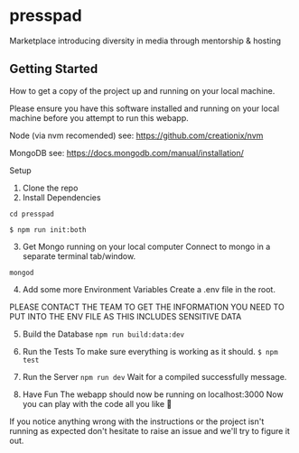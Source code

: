 # presspad
Marketplace introducing diversity in media through mentorship &amp; hosting

## Getting Started
How to get a copy of the project up and running on your local machine.

Please ensure you have this software installed and running on your local machine before you attempt to run this webapp.

Node (via nvm recomended) see: https://github.com/creationix/nvm

MongoDB see: https://docs.mongodb.com/manual/installation/

Setup
1. Clone the repo
2. Install Dependencies

```cd presspad```

```$ npm run init:both```

3. Get Mongo running on your local computer
Connect to mongo in a separate terminal tab/window.

```mongod```

4. Add some more Environment Variables
Create a .env file in the root.

PLEASE CONTACT THE TEAM TO GET THE INFORMATION YOU NEED TO PUT INTO THE ENV FILE AS THIS INCLUDES SENSITIVE DATA

5. Build the Database
```npm run build:data:dev```

6. Run the Tests
To make sure everything is working as it should.
```$ npm test```

8. Run the Server
```npm run dev```
Wait for a compiled successfully message.

9. Have Fun
The webapp should now be running on localhost:3000 Now you can play with the code all you like 🎉

If you notice anything wrong with the instructions or the project isn't running as expected don't hesitate to raise an issue and we'll try to figure it out.
